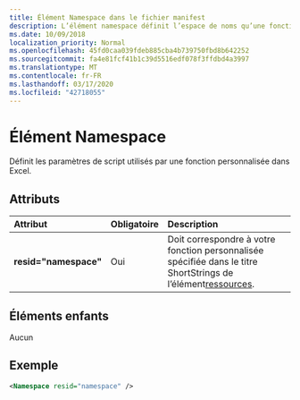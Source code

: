 ```yaml
---
title: Élément Namespace dans le fichier manifest
description: L’élément namespace définit l’espace de noms qu’une fonction personnalisée utilise dans Excel.
ms.date: 10/09/2018
localization_priority: Normal
ms.openlocfilehash: 45fd0caa039fdeb885cba4b739750fbd8b642252
ms.sourcegitcommit: fa4e81fcf41b1c39d5516edf078f3ffdbd4a3997
ms.translationtype: MT
ms.contentlocale: fr-FR
ms.lasthandoff: 03/17/2020
ms.locfileid: "42718055"
---
```

# <a name="namespace-element"></a>Élément Namespace

Définit les paramètres de script utilisés par une fonction personnalisée dans Excel.

## <a name="attributes"></a>Attributs

|  Attribut  |  Obligatoire  |  Description  |
|:-----|:-----|:-----|
|  **resid="namespace"**  |  Oui  | Doit correspondre à votre fonction personnalisée spécifiée dans le titre ShortStrings de l’élément[ressources](resources.md). |

## <a name="child-elements"></a>Éléments enfants

Aucun

## <a name="example"></a>Exemple

```xml
<Namespace resid="namespace" />
```
